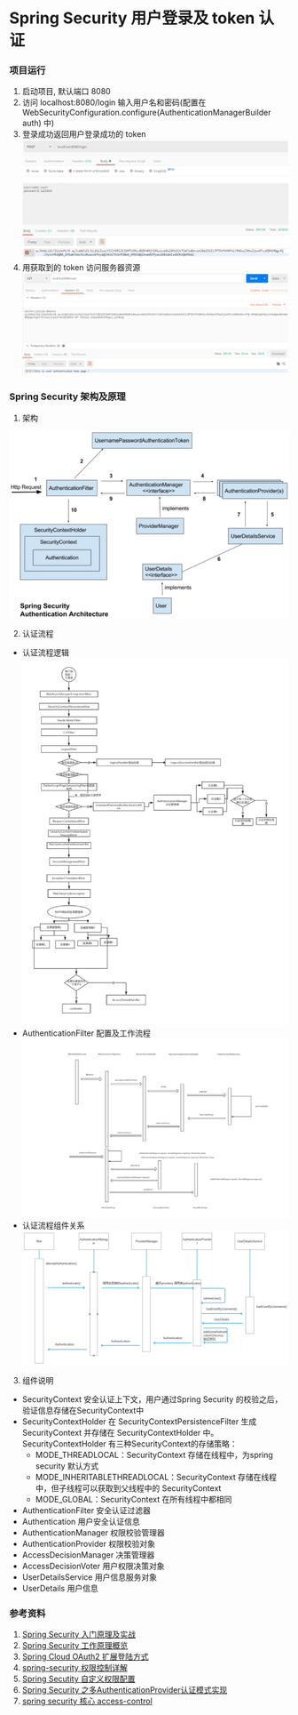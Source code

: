 Spring Security 用户登录及 token 认证
===

### 项目运行
1. 启动项目, 默认端口 8080
2. 访问 localhost:8080/login 输入用户名和密码(配置在 WebSecurityConfiguration.configure(AuthenticationManagerBuilder auth) 中)
3. 登录成功返回用户登录成功的 token 
![login success](resources/login_success.png)
4. 用获取到的 token 访问服务器资源
![user page](resources/user_page.png)

### Spring Security 架构及原理

1. 架构
  
  ![architecture](resources/auth_arch.png)

2. 认证流程
  - 认证流程逻辑
    ![authentication flow logic](resources/auth_flow_detail.tmp)
  - AuthenticationFilter 配置及工作流程
    ![AuthenticationFilter work flow](resources/filter_work_flow.png)
  - 认证流程组件关系
    ![authentication flow relation](resources/auth_flow.png)
  
3. 组件说明
  - SecurityContext 安全认证上下文，用户通过Spring Security 的校验之后，验证信息存储在SecurityContext中
  - SecurityContextHolder 在 SecurityContextPersistenceFilter 生成 SecurityContext 并存储在 SecurityContextHolder 中。SecurityContextHolder 有三种SecurityContext的存储策略：
    - MODE_THREADLOCAL：SecurityContext 存储在线程中，为spring security 默认方式
    - MODE_INHERITABLETHREADLOCAL：SecurityContext 存储在线程中，但子线程可以获取到父线程中的 SecurityContext
    - MODE_GLOBAL：SecurityContext 在所有线程中都相同
  - AuthenticationFilter 安全认证过滤器
  - Authentication 用户安全认证信息
  - AuthenticationManager 权限校验管理器
  - AuthenticationProvider 权限校验对象
  - AccessDecisionManager 决策管理器
  - AccessDecisionVoter 用户权限决策对象
  - UserDetailsService 用户信息服务对象
  - UserDetails 用户信息

### 参考资料
1. [Spring Security 入门原理及实战](http://www.zijin.net/news/tech/1190163.html)
2. [Spring Security 工作原理概览](https://blog.csdn.net/u012702547/article/details/89629415)
3. [Spring Cloud OAuth2 扩展登陆方式](https://www.cnblogs.com/fp2952/p/9193959.html)
4. [spring-security 权限控制详解](https://www.cnblogs.com/fp2952/p/8933107.html)
5. [Spring Secutity 自定义权限配置](https://segmentfault.com/a/1190000010232638)
6. [Spring Security 之多AuthenticationProvider认证模式实现](https://blog.csdn.net/yaomingyang/article/details/98785488)
7. [spring security 核心 access-control](https://www.jianshu.com/p/2b6ebe9423f2)